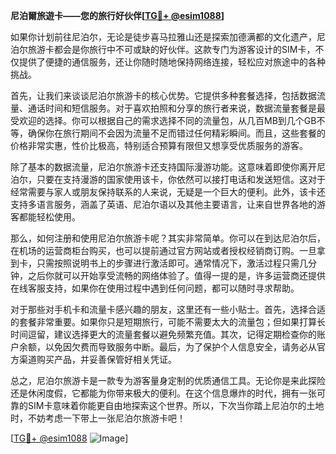 **尼泊爾旅遊卡——您的旅行好伙伴[[TG💪+ @esim1088](https://t.me/s/esim1088)]**

如果你计划前往尼泊尔，无论是徒步喜马拉雅山还是探索加德满都的文化遗产，尼泊尔旅游卡都会是你旅行中不可或缺的好伙伴。这款专门为游客设计的SIM卡，不仅提供了便捷的通信服务，还让你随时随地保持网络连接，轻松应对旅途中的各种挑战。

首先，让我们来谈谈尼泊尔旅游卡的核心优势。它提供多种套餐选择，包括数据流量、通话时间和短信服务。对于喜欢拍照和分享的旅行者来说，数据流量套餐是最受欢迎的选择。你可以根据自己的需求选择不同的流量包，从几百MB到几个GB不等，确保你在旅行期间不会因为流量不足而错过任何精彩瞬间。而且，这些套餐的价格非常实惠，性价比极高，特别适合预算有限但又想享受优质服务的游客。

除了基本的数据流量，尼泊尔旅游卡还支持国际漫游功能。这意味着即使你离开尼泊尔，只要在支持漫游的国家使用该卡，你依然可以接打电话和发送短信。这对于经常需要与家人或朋友保持联系的人来说，无疑是一个巨大的便利。此外，该卡还支持多语言服务，涵盖了英语、尼泊尔语以及其他主要语言，让来自世界各地的游客都能轻松使用。

那么，如何注册和使用尼泊尔旅游卡呢？其实非常简单。你可以在到达尼泊尔后，在机场的运营商柜台购买，也可以提前通过官方网站或者授权经销商订购。一旦拿到卡，只需按照说明书上的步骤进行激活即可。通常情况下，激活过程只需几分钟，之后你就可以开始享受流畅的网络体验了。值得一提的是，许多运营商还提供在线客服支持，如果你在使用过程中遇到任何问题，都可以随时寻求帮助。

对于那些对手机卡和流量卡感兴趣的朋友，这里还有一些小贴士。首先，选择合适的套餐非常重要。如果你只是短期旅行，可能不需要太大的流量包；但如果打算长时间逗留，建议选择更大的流量套餐以避免频繁充值。其次，记得定期检查你的账户余额，以免因欠费而导致服务中断。最后，为了保护个人信息安全，请务必从官方渠道购买产品，并妥善保管好相关凭证。

总之，尼泊尔旅游卡是一款专为游客量身定制的优质通信工具。无论你是来此探险还是休闲度假，它都能为你带来极大的便利。在这个信息爆炸的时代，拥有一张可靠的SIM卡意味着你能更自由地探索这个世界。所以，下次当你踏上尼泊尔的土地时，不妨考虑一下带上一张尼泊尔旅游卡吧！

[[TG💪+ @esim1088](https://t.me/s/esim1088) ![Image](https://i.postimg.cc/4NQfJmqS/Snipaste-2025-05-13-00-14-12.png)]